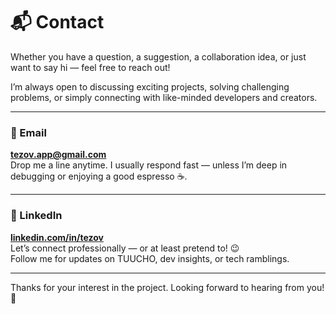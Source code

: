 # 📬 Contact

Whether you have a question, a suggestion, a collaboration idea, or just want to say hi — feel free to reach out!

I’m always open to discussing exciting projects, solving challenging problems, or simply connecting with like-minded developers and creators.

---

### 📧 Email
**[tezov.app@gmail.com](mailto:tezov.app@gmail.com)**  
Drop me a line anytime. I usually respond fast — unless I’m deep in debugging or enjoying a good espresso ☕.

---

### 🔗 LinkedIn
**[linkedin.com/in/tezov](https://www.linkedin.com/in/tezov/)**  
Let’s connect professionally — or at least pretend to! 😉  
Follow me for updates on TUUCHO, dev insights, or tech ramblings.

---

Thanks for your interest in the project. Looking forward to hearing from you! 👋
